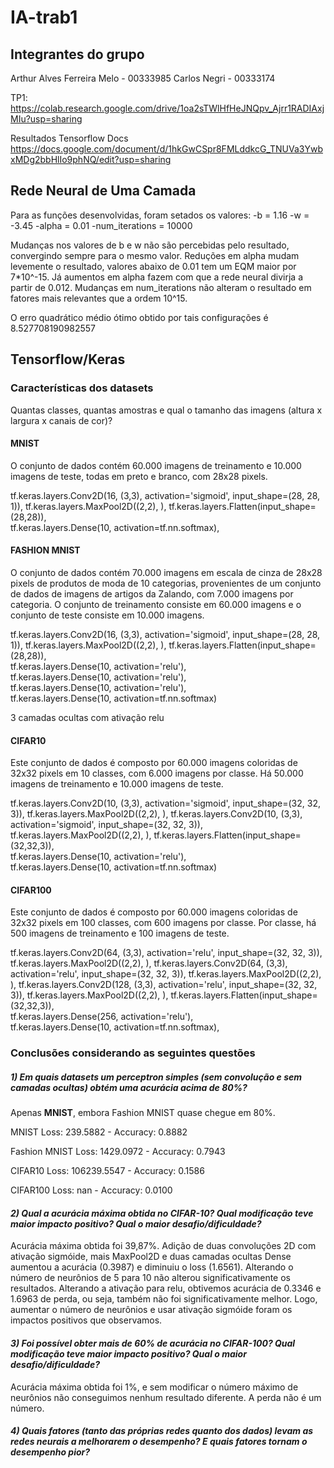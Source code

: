 # IA-trab1

## Integrantes do grupo
Arthur Alves Ferreira Melo - 00333985
Carlos Negri - 00333174


TP1: https://colab.research.google.com/drive/1oa2sTWlHfHeJNQpv_Ajrr1RADIAxjMIu?usp=sharing

Resultados Tensorflow Docs
https://docs.google.com/document/d/1hkGwCSpr8FMLddkcG_TNUVa3YwbxMDg2bbHlIo9phNQ/edit?usp=sharing

## Rede Neural de Uma Camada
Para as funções desenvolvidas, foram setados os valores:
-b = 1.16
-w = -3.45
-alpha = 0.01
-num_iterations = 10000

Mudanças nos valores de b e w não são percebidas pelo resultado, convergindo sempre para o mesmo valor.
Reduções em alpha mudam levemente o resultado, valores abaixo de 0.01 tem um EQM maior por 7*10^-15. Já aumentos em alpha fazem com que a rede neural divirja a partir de 0.012.
Mudanças em num_iterations não alteram o resultado em fatores mais relevantes que a ordem 10^15.

O erro quadrático médio ótimo obtido por tais configurações é 8.527708190982557

## Tensorflow/Keras

### Características dos datasets
Quantas classes, quantas amostras e qual o tamanho das imagens (altura x largura x canais de cor)?

#### MNIST
O conjunto de dados contém 60.000 imagens de treinamento e 10.000 imagens de teste, todas em preto e branco, com 28x28 pixels.

tf.keras.layers.Conv2D(16, (3,3), activation='sigmoid', input_shape=(28, 28, 1)),
tf.keras.layers.MaxPool2D((2,2), ),
tf.keras.layers.Flatten(input_shape=(28,28)),    
tf.keras.layers.Dense(10, activation=tf.nn.softmax),


#### FASHION MNIST
O conjunto de dados contém 70.000 imagens em escala de cinza de 28x28 pixels de produtos de moda de 10 categorias, provenientes de um conjunto de dados de imagens de artigos da Zalando, com 7.000 imagens por categoria. O conjunto de treinamento consiste em 60.000 imagens e o conjunto de teste consiste em 10.000 imagens.

tf.keras.layers.Conv2D(16, (3,3), activation='sigmoid', input_shape=(28, 28, 1)),
tf.keras.layers.MaxPool2D((2,2), ),
tf.keras.layers.Flatten(input_shape=(28,28)),        
tf.keras.layers.Dense(10, activation='relu'),     
tf.keras.layers.Dense(10, activation='relu'),    
 tf.keras.layers.Dense(10, activation='relu'),     
tf.keras.layers.Dense(10, activation=tf.nn.softmax) 

3 camadas ocultas com ativação relu

#### CIFAR10
Este conjunto de dados é composto por 60.000 imagens coloridas de 32x32 pixels em 10 classes, com 6.000 imagens por classe. Há 50.000 imagens de treinamento e 10.000 imagens de teste.

tf.keras.layers.Conv2D(10, (3,3), activation='sigmoid', input_shape=(32, 32, 3)),
tf.keras.layers.MaxPool2D((2,2), ),
tf.keras.layers.Conv2D(10, (3,3), activation='sigmoid', input_shape=(32, 32, 3)),
tf.keras.layers.MaxPool2D((2,2), ),
tf.keras.layers.Flatten(input_shape=(32,32,3)),       
tf.keras.layers.Dense(10, activation='relu'),     
tf.keras.layers.Dense(10, activation=tf.nn.softmax) 


#### CIFAR100
Este conjunto de dados é composto por 60.000 imagens coloridas de 32x32 pixels em 100 classes, com 600 imagens por classe. Por classe, há 500 imagens de treinamento e 100 imagens de teste.


tf.keras.layers.Conv2D(64, (3,3), activation='relu', input_shape=(32, 32, 3)),
tf.keras.layers.MaxPool2D((2,2), ),
tf.keras.layers.Conv2D(64, (3,3), activation='relu', input_shape=(32, 32, 3)),
tf.keras.layers.MaxPool2D((2,2), ),
tf.keras.layers.Conv2D(128, (3,3), activation='relu', input_shape=(32, 32, 3)),
tf.keras.layers.MaxPool2D((2,2), ),
tf.keras.layers.Flatten(input_shape=(32,32,3)),       
tf.keras.layers.Dense(256, activation='relu'),    
tf.keras.layers.Dense(10, activation=tf.nn.softmax),



### Conclusões considerando as seguintes questões

##### _1) Em quais datasets um perceptron simples (sem convolução e sem camadas ocultas) obtém uma acurácia acima de 80%?_

Apenas **MNIST**, embora Fashion MNIST quase chegue em 80%.

MNIST
Loss: 239.5882 - Accuracy: 0.8882

Fashion MNIST
Loss: 1429.0972 - Accuracy: 0.7943

CIFAR10
Loss: 106239.5547 - Accuracy: 0.1586

CIFAR100
Loss: nan - Accuracy: 0.0100

#### _2) Qual a acurácia máxima obtida no CIFAR-10? Qual modificação teve maior impacto positivo? Qual o maior desafio/dificuldade?_

Acurácia máxima obtida foi 39,87%.
Adição de duas convoluções 2D com ativação sigmóide, mais MaxPool2D e duas camadas ocultas Dense aumentou a acurácia (0.3987) e diminuiu o loss (1.6561). Alterando o número de neurônios de 5 para 10 não alterou significativamente os resultados. Alterando a ativação para relu, obtivemos acurácia de 0.3346 e 1.6963 de perda, ou seja, também não foi significativamente melhor. Logo, aumentar o número de neurônios e usar ativação sigmóide foram os impactos positivos que observamos.

#### _3) Foi possível obter mais de 60% de acurácia no CIFAR-100? Qual modificação teve maior impacto positivo? Qual o maior desafio/dificuldade?_

Acurácia máxima obtida foi 1%, e sem modificar o número máximo de neurônios não conseguimos nenhum resultado diferente. A perda não é um número.


#### _4) Quais fatores (tanto das próprias redes quanto dos dados) levam as redes neurais a melhorarem o desempenho? E quais fatores tornam o desempenho pior?_
